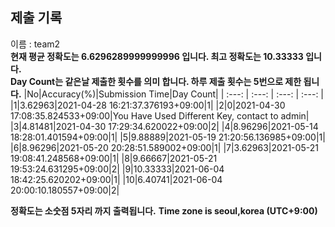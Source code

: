 


  
## 제출 기록  
이름 : team2  
**현재 평균 정확도는 6.6296289999999996 입니다. 최고 정확도는 10.33333 입니다.**  
**Day Count는 같은날 제출한 횟수를 의미 합니다. 하루 제출 횟수는 5번으로 제한 됩니다.**
|No|Accuracy(%)|Submission Time|Day Count|
| :---: | :---: | :---: | :---: |
|1|3.62963|2021-04-28 16:21:37.376193+09:00|1|
|2|0|2021-04-30 17:08:35.824533+09:00|You Have Used Different Key, contact to admin|
|3|4.81481|2021-04-30 17:29:34.620022+09:00|2|
|4|8.96296|2021-05-14 18:28:01.401594+09:00|1|
|5|9.88889|2021-05-19 21:20:56.136985+09:00|1|
|6|8.96296|2021-05-20 20:28:51.589002+09:00|1|
|7|3.62963|2021-05-21 19:08:41.248568+09:00|1|
|8|9.66667|2021-05-21 19:53:24.631295+09:00|2|
|9|10.33333|2021-06-04 18:42:25.620202+09:00|1|
|10|6.40741|2021-06-04 20:00:10.180557+09:00|2|


**정확도는 소숫점 5자리 까지 출력됩니다.**
**Time zone is seoul,korea (UTC+9:00)**
